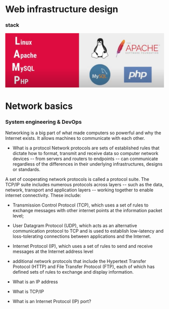 # Web infrastructure design
### stack
![alt text](lamp.png)


# Network basics
### System engineering & DevOps

Networking is a big part of what made computers so powerful and why the Internet exists. It allows machines to communicate with each other.

+ What is a protocol
Network protocols are sets of established rules that dictate how to format, transmit and receive data so computer network devices -- from servers and routers to endpoints -- can communicate regardless of the differences in their underlying infrastructures, designs or standards.

A set of cooperating network protocols is called a protocol suite. The TCP/IP suite includes numerous protocols across layers -- such as the data, network, transport and application layers -- working together to enable internet connectivity. These include:

  + Transmission Control Protocol (TCP), which uses a set of rules to exchange messages with other internet points at the information packet level;
  + User Datagram Protocol (UDP), which acts as an alternative communication protocol to TCP and is used to establish low-latency and loss-tolerating connections between applications and the Internet.
  + Internet Protocol (IP), which uses a set of rules to send and receive messages at the Internet address level
  + additional network protocols that include the Hypertext Transfer Protocol (HTTP) and File Transfer Protocol (FTP), each of which has defined sets of rules to exchange and display information.
  


+ What is an IP address



+ What is TCP/IP
+ What is an Internet Protocol (IP) port?

